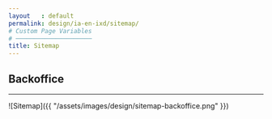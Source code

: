 ```yaml
---
layout   : default
permalink: design/ia-en-ixd/sitemap/
# Custom Page Variables
# ─────────────────────
title: Sitemap
---
```


## Backoffice
----------
![Sitemap]({{  "/assets/images/design/sitemap-backoffice.png" }})